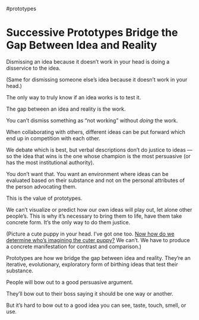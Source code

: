 #prototypes

# Successive Prototypes Bridge the Gap Between Idea and Reality

Dismissing an idea because it doesn’t work in your head is doing a disservice to the idea.

(Same for dismissing someone else’s idea because it doesn’t work in your head.)

The only way to truly know if an idea works is to test it. 

The gap between an idea and reality is the work. 

You can’t dismiss something as “not working” without _doing_ the work.

When collaborating with others, different ideas can be put forward which end up in competition with each other.

We debate which is best, but verbal descriptions don’t do justice to ideas — so the idea that wins is the one whose champion is the most persuasive (or has the most institutional authority).

You don’t want that. You want an environment where ideas can be evaluated based on their substance and not on the personal attributes of the person advocating them.

This is the value of prototypes. 

We can’t visualize or predict how our own ideas will play out, let alone other people’s. This is why it’s necessary to bring them to life, have them take concrete form. It’s the only way to do them justice.

(Picture a cute puppy in your head. I’ve got one too. [Now how do we determine who’s imagining the cuter puppy?](https://blog.jim-nielsen.com/2019/the-power-of-prototypes-in-the-creative-process/) We can’t. We have to produce a concrete manifestation for contrast and comparison.)

Prototypes are how we bridge the gap between idea and reality. They’re an iterative, evolutionary, exploratory form of birthing ideas that test their substance.

People will bow out to a good persuasive argument.

They’ll bow out to their boss saying it should be one way or another.

But it’s hard to bow out to a good idea you can see, taste, touch, smell, or use. 